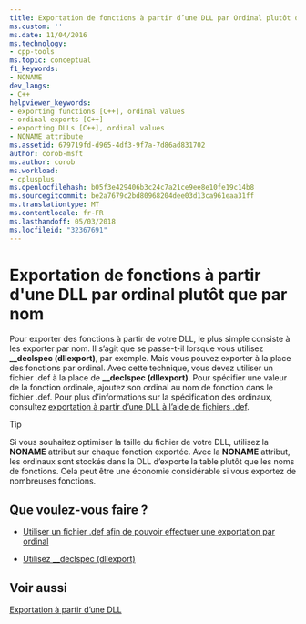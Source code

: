 ```yaml
---
title: Exportation de fonctions à partir d’une DLL par Ordinal plutôt que par nom | Documents Microsoft
ms.custom: ''
ms.date: 11/04/2016
ms.technology:
- cpp-tools
ms.topic: conceptual
f1_keywords:
- NONAME
dev_langs:
- C++
helpviewer_keywords:
- exporting functions [C++], ordinal values
- ordinal exports [C++]
- exporting DLLs [C++], ordinal values
- NONAME attribute
ms.assetid: 679719fd-d965-4df3-9f7a-7d86ad831702
author: corob-msft
ms.author: corob
ms.workload:
- cplusplus
ms.openlocfilehash: b05f3e429406b3c24c7a21ce9ee8e10fe19c14b8
ms.sourcegitcommit: be2a7679c2bd80968204dee03d13ca961eaa31ff
ms.translationtype: MT
ms.contentlocale: fr-FR
ms.lasthandoff: 05/03/2018
ms.locfileid: "32367691"
---
```

# <a name="exporting-functions-from-a-dll-by-ordinal-rather-than-by-name"></a>Exportation de fonctions à partir d'une DLL par ordinal plutôt que par nom
Pour exporter des fonctions à partir de votre DLL, le plus simple consiste à les exporter par nom. Il s’agit que se passe-t-il lorsque vous utilisez **__declspec (dllexport)**, par exemple. Mais vous pouvez exporter à la place des fonctions par ordinal. Avec cette technique, vous devez utiliser un fichier .def à la place de **__declspec (dllexport)**. Pour spécifier une valeur de la fonction ordinale, ajoutez son ordinal au nom de fonction dans le fichier .def. Pour plus d’informations sur la spécification des ordinaux, consultez [exportation à partir d’une DLL à l’aide de fichiers .def](../build/exporting-from-a-dll-using-def-files.md).  
  
> [!TIP]
>  Si vous souhaitez optimiser la taille du fichier de votre DLL, utilisez la **NONAME** attribut sur chaque fonction exportée. Avec la **NONAME** attribut, les ordinaux sont stockés dans la DLL d’exporte la table plutôt que les noms de fonctions. Cela peut être une économie considérable si vous exportez de nombreuses fonctions.  
  
## <a name="what-do-you-want-to-do"></a>Que voulez-vous faire ?  
  
-   [Utiliser un fichier .def afin de pouvoir effectuer une exportation par ordinal](../build/exporting-from-a-dll-using-def-files.md)  
  
-   [Utilisez __declspec (dllexport)](../build/exporting-from-a-dll-using-declspec-dllexport.md)  
  
## <a name="see-also"></a>Voir aussi  
 [Exportation à partir d’une DLL](../build/exporting-from-a-dll.md)